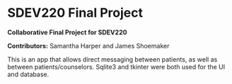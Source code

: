 <!DOCTYPE html>
<html lang="en">
<head>
    <meta charset="UTF-8">
    <meta name="viewport" content="width=device-width, initial-scale=1.0">
</head>
<body>
    <h1>SDEV220 Final Project</h1>
    <p><strong>Collaborative Final Project for SDEV220</strong></p>
    <p><strong>Contributors:</strong> Samantha Harper and James Shoemaker</p>
    <p>This is an app that allows direct messaging between patients, as well as between patients/counselors. Sqlite3 and tkinter were both used for the UI and database.</p>
</body>
</html>
